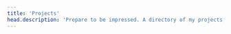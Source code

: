 ```yaml
---
title: 'Projects'
head.description: 'Prepare to be impressed. A directory of my projects, applications, and tools as it relates to digital technology.'
---
```

